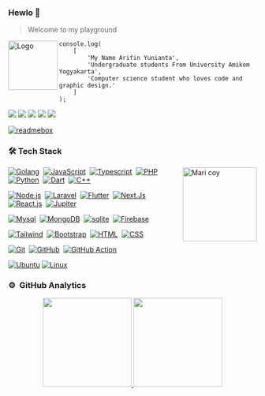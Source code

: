 ### Hewlo 👋
> Welcome to my playground

<img alt="Logo" src="https://yunnie-pin.github.io/assets/logoputih5x5.png" height="100" align="left"/>

```
console.log(
    [
        'My Name Arifin Yunianta',
        'Undergraduate students From University Amikom Yogyakarta',
        'Computer science student who loves code and graphic design.'
    ]
);
```
[![](https://img.shields.io/badge/Facebook-1877F2?style=for-the-badge&logo=facebook&logoColor=white)](https://facebook.com/artknight404)
[![](https://img.shields.io/badge/Gmail-D14836?style=for-the-badge&logo=gmail&logoColor=white)](mailto:arifinklaten26@gmail.com)
[![](https://img.shields.io/badge/GitHub-100000?style=for-the-badge&logo=github&logoColor=white)](https://github.com/yunnie-pin)
[![](https://img.shields.io/badge/LinkedIn-0077B5?style=for-the-badge&logo=linkedin&logoColor=white)](https://www.linkedin.com/in/arifin-yunianta)
[![](https://img.shields.io/badge/website-000000?style=for-the-badge&logo=About.me&logoColor=white)](https://yunnie-pin.github.io)

[![readmebox](https://github.com/Yunnie-pin/Yunnie-pin/assets/72777947/9f3f0b64-59c8-46bf-ae00-8d1e5ca4dc95)](https://github.com/yunnie-pin)

### 🛠 Tech Stack

<a href="https://github.com/Yunnie-pin"><img alt="Mari coy" src="https://media.tenor.com/xuIQr135YOMAAAAd/mari-blue-archive.gif" height="150" align="right"/></a>

[![Golang](https://img.shields.io/badge/-Golang-05122A?style=flat&logo=go)](https://go.dev/doc/)&nbsp;
[![JavaScript](https://img.shields.io/badge/-JavaScript-05122A?style=flat&logo=javascript)](https://developer.mozilla.org/en-US/docs/Web/JavaScript)&nbsp;
[![Typescript](https://img.shields.io/badge/-Typescript-05122A?style=flat&logo=typescript)](https://www.typescriptlang.org/)&nbsp;
[![PHP](https://img.shields.io/badge/-PHP-05122A?style=flat&logo=PHP)](https://www.php.net/manual/en/)&nbsp;
[![Python](https://img.shields.io/badge/-Python-05122A?style=flat&logo=python)](https://docs.python.org/3/)&nbsp;
[![Dart](https://img.shields.io/badge/-Dart-05122A?style=flat&logo=dart)](https://dart.dev/guides/)&nbsp;
[![C++](https://img.shields.io/badge/-C++-05122A?style=flat&logo=cplusplus)](https://www.cplusplus.com/doc/)&nbsp;

[![Node.js](https://img.shields.io/badge/-Node.js-05122A?style=flat&logo=node.js)](https://nodejs.org/en/docs/)&nbsp;
[![Laravel](https://img.shields.io/badge/-Laravel-05122A?style=flat&logo=laravel)](https://laravel.com/docs/)&nbsp;
[![Flutter](https://img.shields.io/badge/-Flutter-05122A?style=flat&logo=flutter)](https://flutter.dev/docs/)&nbsp;
[![Next.Js](https://img.shields.io/badge/-Next.js-05122A?style=flat&logo=next.js)](https://nextjs.org/docs/)&nbsp;
[![React.js](https://img.shields.io/badge/-React-05122A?style=flat&logo=react)](https://react.dev/)&nbsp;
[![Jupiter](https://img.shields.io/badge/-Jupiter%20Notebook-05122A?style=flat&logo=jupyter)](https://jupyter-notebook.readthedocs.io/en/stable/)&nbsp;

[![Mysql](https://img.shields.io/badge/-Mysql-05122A?style=flat&logo=mysql)](https://dev.mysql.com/doc/)&nbsp;
[![MongoDB](https://img.shields.io/badge/-MongoDB-05122A?style=flat&logo=mongodb)](https://mongodb.com)&nbsp;
[![sqlite](https://img.shields.io/badge/-Sqlite-05122A?style=flat&logo=sqlite)](https://www.sqlite.org/docs.html)&nbsp;
[![Firebase](https://img.shields.io/badge/-Firebase-05122A?style=flat&logo=firebase)](https://firebase.google.com/docs/)&nbsp;

[![Tailwind](https://img.shields.io/badge/-Tailwind-05122A?style=flat&logo=tailwindcss&logoColor=563D7C)](https://tailwindcss.com/docs/)&nbsp;
[![Bootstrap](https://img.shields.io/badge/-Bootstrap-05122A?style=flat&logo=bootstrap&logoColor=563D7C)](https://getbootstrap.com/docs/)&nbsp;
[![HTML](https://img.shields.io/badge/-HTML-05122A?style=flat&logo=HTML5)](https://developer.mozilla.org/en-US/docs/Web/HTML)&nbsp;
[![CSS](https://img.shields.io/badge/-CSS-05122A?style=flat&logo=CSS3&logoColor=1572B6)](https://developer.mozilla.org/en-US/docs/Web/CSS)&nbsp;

[![Git](https://img.shields.io/badge/-Git-05122A?style=flat&logo=git)](https://git-scm.com/doc)&nbsp;
[![GitHub](https://img.shields.io/badge/-GitHub-05122A?style=flat&logo=github)](https://docs.github.com/en)&nbsp;
[![GitHub Action](https://img.shields.io/badge/-GitHub%20Action-05122A?style=flat&logo=githubactions)](https://docs.github.com/en/actions)

[![Ubuntu](https://img.shields.io/badge/-Ubuntu-05122A?style=flat&logo=ubuntu)](https://help.ubuntu.com/)
[![Linux](https://img.shields.io/badge/-Linux-05122A?style=flat&logo=linux)](https://docs.kernel.org/)


### ⚙️ &nbsp;GitHub Analytics

<p align="center">
<a href="https://github.com/yunnie-pin">
  <img height="180em" src="https://github-readme-stats-eight-theta.vercel.app/api?username=yunnie-pin&show_icons=true&theme=algolia&include_all_commits=true&count_private=true"/>
  <img height="180em" src="https://github-readme-stats-eight-theta.vercel.app/api/top-langs/?username=yunnie-pin&layout=compact&langs_count=8&theme=algolia"/>
</a>
</p>
